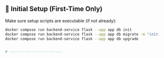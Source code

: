 ## 🧰 Initial Setup (First-Time Only)

Make sure setup scripts are executable (if not already):

```bash
docker compose run backend-service flask --app app db init
docker compose run backend-service flask --app app db migrate -m "initial schema"
docker compose run backend-service flask --app app db upgrade


# ------------------------

